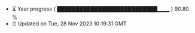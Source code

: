 - ⏳ Year progress { ███████████████████████████▁▁▁ } 90.80 %
- ⏰ Updated on Tue, 28 Nov 2023 10:19:31 GMT

